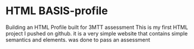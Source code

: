 # HTML BASIS-profile
Building an HTML Profile built for 3MTT assessment
This is my first HTML project I pushed on github. 
it is a very simple website that contains simple semantics and elements.
was done to pass an assessment
